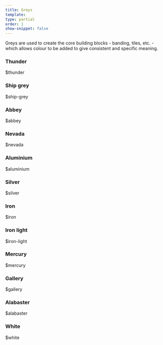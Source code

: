 ```yaml
---
title: Greys
template:
type: partial
order: 1
show-snippet: false
---
```

<div class="">
<p>Greys are used to create the core building blocks - banding, tiles, etc. - which allows colour to be added to give consistent and specific meaning.</p>
    <div class="col col--md-6 col--lg-6 margin-right-md--3 margin-bottom-md--1">
        <h3 class="text-center margin-bottom-sm--1 margin-bottom-md--1">Thunder</h3>
        <div class="background--thunder width--4 height--8 pl-colour-circle"></div>
        <p class="text-center margin-top-sm--1 margin-top-md--1">$thunder</p>
    </div>
    <div class="col col--md-6 col--lg-6 margin-right-md--3 margin-bottom-md--1">
        <h3 class="text-center margin-bottom-sm--1 margin-bottom-md--1">Ship grey</h3>
        <div class="background--ship-grey width--4 height--8 pl-colour-circle"></div>
        <p class="text-center margin-top-sm--1 margin-top-md--1">$ship-grey</p>
    </div>
    <div class="col col--md-6 col--lg-6 margin-right-md--3 margin-bottom-md--1">
        <h3 class="text-center margin-bottom-sm--1 margin-bottom-md--1">Abbey</h3>
        <div class="background--abbey width--4 height--8 pl-colour-circle"></div>
        <p class="text-center margin-top-sm--1 margin-top-md--1">$abbey</p>
    </div>
    <div class="col col--md-6 col--lg-6 margin-right-md--3 margin-bottom-md--1">
        <h3 class="text-center margin-bottom-sm--1 margin-bottom-md--1">Nevada</h3>
        <div class="background--nevada width--4 height--8 pl-colour-circle"></div>
        <p class="text-center margin-top-sm--1 margin-top-md--1">$nevada</p>
    </div>
    <div class="col col--md-6 col--lg-6 margin-right-md--3 margin-bottom-md--1">
        <h3 class="text-center margin-bottom-sm--1 margin-bottom-md--1">Aluminium</h3>
        <div class="background--aluminium width--4 height--8 pl-colour-circle"></div>
        <p class="text-center margin-top-sm--1 margin-top-md--1">$aluminium</p>
    </div>
    <div class="col col--md-6 col--lg-6 margin-right-md--3 margin-bottom-md--1">
        <h3 class="text-center margin-bottom-sm--1 margin-bottom-md--1">Silver</h3>
        <div class="background--silver width--4 height--8 pl-colour-circle"></div>
        <p class="text-center margin-top-sm--1 margin-top-md--1">$silver</p>
    </div>
    <div class="col col--md-6 col--lg-6 margin-right-md--3 margin-bottom-md--1">
        <h3 class="text-center margin-bottom-sm--1 margin-bottom-md--1">Iron</h3>
        <div class="background--iron width--4 height--8 pl-colour-circle"></div>
        <p class="text-center margin-top-sm--1 margin-top-md--1">$iron</p>
    </div>
    <div class="col col--md-6 col--lg-6 margin-right-md--3 margin-bottom-md--1">
        <h3 class="text-center margin-bottom-sm--1 margin-bottom-md--1">Iron light</h3>
        <div class="background--iron-light width--4 height--8 pl-colour-circle"></div>
        <p class="text-center margin-top-sm--1 margin-top-md--1">$iron-light</p>
    </div>
    <div class="col col--md-6 col--lg-6 margin-right-md--3 margin-bottom-md--1">
        <h3 class="text-center margin-bottom-sm--1 margin-bottom-md--1">Mercury</h3>
        <div class="background--mercury width--4 height--8 pl-colour-circle"></div>
        <p class="text-center margin-top-sm--1 margin-top-md--1">$mercury</p>
    </div>
    <div class="col col--md-6 col--lg-6 margin-right-md--3 margin-bottom-md--1">
        <h3 class="text-center margin-bottom-sm--1 margin-bottom-md--1">Gallery</h3>
        <div class="background--gallery width--4 height--8 pl-colour-circle"></div>
        <p class="text-center margin-top-sm--1 margin-top-md--1">$gallery</p>
    </div>
    <div class="col col--md-6 col--lg-6 margin-right-md--3 margin-bottom-md--1">
        <h3 class="text-center margin-bottom-sm--1 margin-bottom-md--1">Alabaster</h3>
        <div class="background--alabaster width--4 height--8 pl-colour-circle"></div>
        <p class="text-center margin-top-sm--1 margin-top-md--1">$alabaster</p>
    </div>
    <div class="col col--md-6 col--lg-6 margin-right-md--3 margin-bottom-md--1">
        <h3 class="text-center margin-bottom-sm--1 margin-bottom-md--1">White</h3>
        <div class="background--white width--4 height--8 pl-colour-circle pl-colour-circle--border"></div>
        <p class="text-center margin-top-sm--1 margin-top-md--1">$white</p>
    </div>
</div>